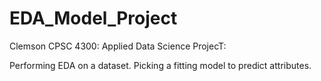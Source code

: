 # EDA_Model_Project
Clemson CPSC 4300: Applied Data Science ProjecT: 

Performing EDA on a dataset.
Picking a fitting model to predict attributes.
